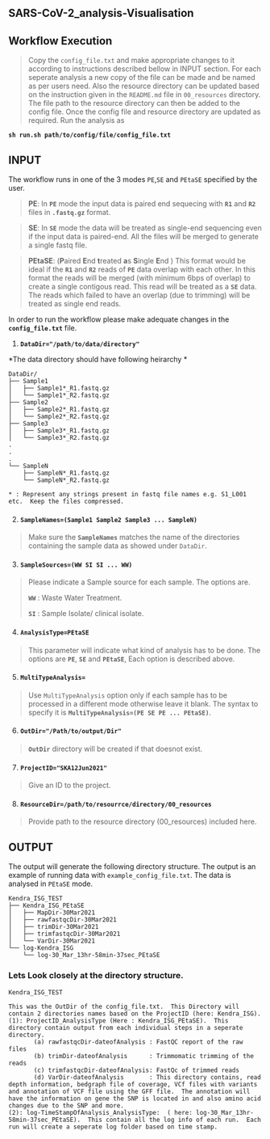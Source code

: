 ## SARS-CoV-2_analysis-Visualisation

## Workflow Execution
> Copy the `config_file.txt` and make appropriate changes to it according to instructions described bellow in INPUT section. For each seperate analysis a new copy of the file can be made and be named as per users need.  Also the resource directory can be updated based on the instruction given in the `README.md` file in `00_resources` directory.  The file path to the resource directory can then be added to the config file.  Once the config file and resource directory are updated as required. Run the analysis as
> 
**`sh run.sh path/to/config/file/config_file.txt`**

## INPUT

The workflow runs in one of the 3 modes `PE`,`SE` and `PEtaSE` specified by the user.

> **PE**: In **`PE`** mode the input data is paired end sequecing with **`R1`** and **`R2`** files in **`.fastq.gz`** format. 

> **SE**: In **`SE`** mode the data will be treated as single-end sequencing even if the input data is paired-end.  All the files will be merged to generate a single fastq file.  

> **PEtaSE**: (**P**aired **E**nd **t**reated **a**s **S**ingle **E**nd ) This format would be ideal if the **`R1`** and **`R2`** reads of **`PE`** data overlap with each other.  In this format the reads will be merged (with minimum 6bps of overlap) to create a single contigous read.  This read will be treated as a **`SE`** data. The reads which failed to have an overlap (due to trimming) will be treated as single end reads.

In order to run the workflow please make adequate changes in the **`config_file.txt`** file.


1. **`DataDir="/path/to/data/directory"`**

*The data directory should have following heirarchy *
```
DataDir/
├── Sample1
│   ├── Sample1*_R1.fastq.gz
│   └── Sample1*_R2.fastq.gz
├── Sample2
│   ├── Sample2*_R1.fastq.gz
│   └── Sample2*_R2.fastq.gz
├── Sample3
│   ├── Sample3*_R1.fastq.gz
│   └── Sample3*_R2.fastq.gz
.
.
.
└── SampleN
    ├── SampleN*_R1.fastq.gz
    └── SampleN*_R2.fastq.gz

* : Represent any strings present in fastq file names e.g. S1_L001 etc.  Keep the files compressed.

```

2. #### **`SampleNames=(Sample1 Sample2 Sample3 ... SampleN)`**
> Make sure the **`SampleNames`** matches the name of the directories containing the sample data as showed under `DataDir`.


3. #### **`SampleSources=(WW SI SI ... WW)`**
>
> Please indicate a Sample source for each sample.  The options are.
>
> **`WW`** : Waste Water Treatment.
> 
> **`SI`** : Sample Isolate/ clinical isolate.


4. #### **`AnalysisType=PEtaSE`**

> This parameter will indicate what kind of analysis has to be done.  The options are **`PE`**, **`SE`** and **`PEtaSE`**,  Each option is described above. 


5. #### **`MultiTypeAnalysis=`**
>
> Use `MultiTypeAnalysis` option only if each sample has to be processed in a different mode otherwise leave it blank. The syntax to specify it is 
> **`MultiTypeAnalysis=(PE SE PE ... PEtaSE)`**.


6. #### **`OutDir="/Path/to/output/Dir"`**
> **`OutDir`** directory will be created if that doesnot exist.


7. #### **`ProjectID="SKA12Jun2021"`**

> Give an ID to the project. 

8. #### **`ResourceDir=/path/to/resourrce/directory/00_resources`**

> Provide path to the resource directory (00_resources) included here.



## OUTPUT

The output will generate the following directory structure. The output is an example of running data with `example_config_file.txt`.  The data is analysed in `PEtaSE` mode.

```
Kendra_ISG_TEST             
├── Kendra_ISG_PEtaSE       
│   ├── MapDir-30Mar2021
│   ├── rawfastqcDir-30Mar2021
│   ├── trimDir-30Mar2021
│   ├── trimfastqcDir-30Mar2021
│   └── VarDir-30Mar2021
└── log-Kendra_ISG
    └── log-30_Mar_13hr-58min-37sec_PEtaSE
 ```
 
 ### Lets Look closely at the directory structure.
 
 ```
 Kendra_ISG_TEST
 
 This was the OutDir of the config_file.txt.  This Directory will contain 2 directories names based on the ProjectID (here: Kendra_ISG).
 (1): ProjectID_AnalysisType (Here : Kendra_ISG_PEtaSE).  This directory contain output from each individual steps in a seperate directory.
        (a) rawfastqcDir-dateofAnalysis : FastQC report of the raw files
        (b) trimDir-dateofAnalysis      : Trimmomatic trimming of the reads
        (c) trimfastqcDir-dateofAnalysis: FastQc of trimmed reads
        (d) VarDir-dateofAnalysis       : This directory contains, read depth information, bedgraph file of coverage, VCf files with variants and annotation of VCF file using the GFF file.  The annotation will have the information on gene the SNP is located in and also amino acid changes due to the SNP and more.
 (2): log-TimeStampOfAnalysis_AnalysisType:  ( here: log-30_Mar_13hr-58min-37sec_PEtaSE).  This contain all the log info of each run.  Each run will create a seperate log folder based on time stamp.
        
 
 ```
 
 
 

